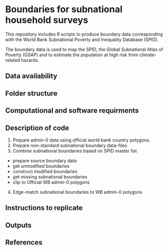 # Boundaries for subnational household surveys

This repository includes R scripts to produce boundary data corresponding with the World Bank Subnational Poverty and Inequality Database (SPID). 

The boundary data is used to map the SPID, the Global Subnational Atlas of Poverty (GSAP) and to estimate the population at high risk from climate-related hazards.

## Data availability

## Folder structure

## Computational and software requirments

## Description of code
1. Prepare admin-0 data using official world bank country polygons.
2. Prepare non-standard subnational boundary data-files
3. Combine subnational boundaries based on SPID master list
 - prepare source boundary data
 - get unmodified boundaries
 - construct modified boundaries
 - get missing subnational boundaries
 - clip to Official WB admin-0 polygons
4. Edge-match subnational boundaries to WB admin-0 polygons

## Instructions to replicate

## Outputs

## References
